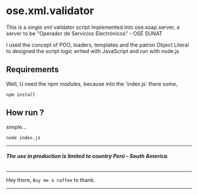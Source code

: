 ose.xml.validator
====
This is a single xml validator script implemented into ose.soap.server, a server to be "Operador de Servicios Electrónicos" - OSE SUNAT

I used the concept of POO, loaders, templates and the patron Object Literal to designed the script logic writed with JavaScript and run with node.js

## Requirements
Well, U need the npm modules, because into the 'index.js' there some, 
```
npm install
```

## **How run** ?
simple...
```
node index.js
```

---
###### **The use in production is limited to country Perú - South America.**
--- 

Hey there, `Buy me a coffee` to thank.
****
